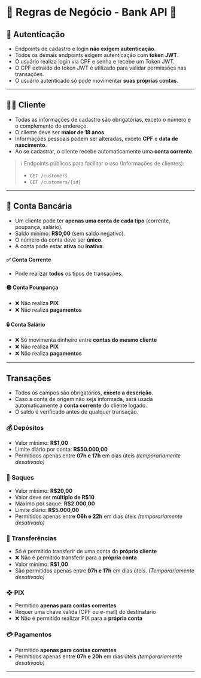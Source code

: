 # 📄 Regras de Negócio - Bank API 🏦

## 🔐 Autenticação
- Endpoints de cadastro e login **não exigem autenticação**.
- Todos os demais endpoints exigem autenticação com **token JWT**.
- O usuário realiza login via CPF e senha e recebe um Token JWT.
- O CPF extraído do token JWT é utilizado para validar permissões nas transações.
- O usuário autenticado só pode movimentar **suas próprias contas**.


---
## 🧑‍💼 Cliente

- Todas as informações de cadastro são obrigatórias, exceto o número e o complemento do endereço.
- O cliente deve ser **maior de 18 anos**.
- Informações pessoais podem ser alteradas, exceto **CPF** e **data de nascimento**.
- Ao se cadastrar, o cliente recebe automaticamente uma **conta corrente**.

> ℹ️ Endpoints públicos para facilitar o uso  (Informações de clientes):
> - `GET /customers`
> - `GET /customers/{id}`
--- 

## 📌 Conta Bancária
- Um cliente pode ter **apenas uma conta de cada tipo** (corrente, poupança, salário).
- Saldo mínimo: **R$0,00** (sem saldo negativo).
- O número da conta deve ser **único**.
- A conta pode estar **ativa** ou **inativa**.

#### ✅ Conta Corrente
- Pode realizar **todos** os tipos de transações.

#### 🟡 Conta Pounpança
- ❌ Não realiza **PIX**
- ❌ Não realiza **pagamentos**

#### 🔒 Conta Salário
- ❌ Só movimenta dinheiro entre **contas do mesmo cliente**
- ❌ Não realiza **PIX**
- ❌ Não realiza **pagamentos**

--- 
## Transações

- Todos os campos são obrigatórios, **exceto a descrição**.
- Caso a conta de origem não seja informada, será usada automaticamente a **conta corrente** do cliente logado.
- O saldo é verificado antes de qualquer transação.

### 💰 Depósitos
- Valor mínimo: **R$1,00**
- Limite diário por conta: **R$50.000,00**
- Permitidos apenas entre **07h e 17h** em dias úteis *(temporariamente desativado)*

### 💸 Saques
- Valor mínimo: **R$20,00**
- Valor deve ser **múltiplo de R$10**
- Máximo por saque: **R$2.000,00**
- Limite diário: **R$5.000,00**
- Permitidos apenas entre **06h e 22h** em dias úteis *(temporariamente desativado)*

### 🔄 Transferências
- Só é permitido transferir de uma conta do **próprio cliente**
- ❌ Não é permitido transferir para a **própria conta**
- Valor mínimo: **R$1,00**
- São permitidos apenas entre **07h e 17h** em dias úteis. _(Temporariamente desativado)_

### ❖ PIX
- Permitido **apenas para contas correntes**
- Requer uma chave válida (CPF ou e-mail) do destinatário
- ❌ Não é permitido realizar PIX para a **própria conta**

### 💳 Pagamentos
- Permitido **apenas para contas correntes**
- Permitidos apenas entre **07h e 20h** em dias úteis *(temporariamente desativado)*


--- 